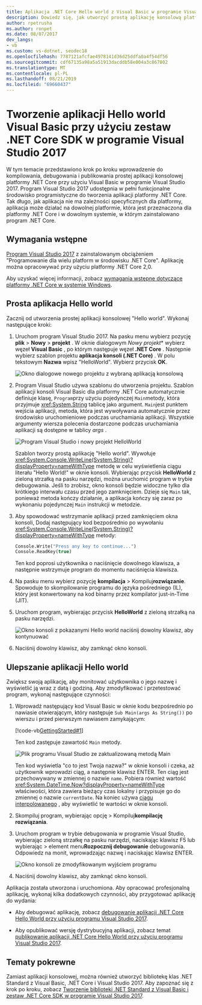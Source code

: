 ```yaml
---
title: Aplikacja .NET Core Hello world z Visual Basic w programie Visual Studio 2017
description: Dowiedz się, jak utworzyć prostą aplikację konsolową platformy .NET Core z Visual Basic przy użyciu programu Visual Studio 2017.
author: rpetrusha
ms.author: ronpet
ms.date: 08/07/2017
dev_langs:
- vb
ms.custom: vs-dotnet, seodec18
ms.openlocfilehash: 7787121afcfae4978141d36d25ddfa0a4f54df56
ms.sourcegitcommit: cdf67135a98a5a51913dacddb58e004a3c867802
ms.translationtype: MT
ms.contentlocale: pl-PL
ms.lasthandoff: 08/21/2019
ms.locfileid: "69660437"
---
```

# <a name="build-a-visual-basic-hello-world-application-with-the-net-core-sdk-in-visual-studio-2017"></a>Tworzenie aplikacji Hello world Visual Basic przy użyciu zestaw .NET Core SDK w programie Visual Studio 2017

W tym temacie przedstawiono krok po kroku wprowadzenie do kompilowania, debugowania i publikowania prostej aplikacji konsolowej platformy .NET Core przy użyciu Visual Basic w programie Visual Studio 2017. Program Visual Studio 2017 udostępnia w pełni funkcjonalne środowisko programistyczne do tworzenia aplikacji platformy .NET Core. Tak długo, jak aplikacja nie ma zależności specyficznych dla platformy, aplikacja może działać na dowolnej platformie, która jest przeznaczona dla platformy .NET Core i w dowolnym systemie, w którym zainstalowano program .NET Core.

## <a name="prerequisites"></a>Wymagania wstępne

[Program Visual Studio 2017](https://aka.ms/vsdownload?utm_source=mscom&utm_campaign=msdocs) z zainstalowanym obciążeniem "Programowanie dla wielu platform w środowisku .NET Core". Aplikację można opracowywać przy użyciu platformy .NET Core 2,0.

Aby uzyskać więcej informacji, zobacz [wymagania wstępne dotyczące platformy .NET Core w systemie Windows](../windows-prerequisites.md).

## <a name="a-simple-hello-world-application"></a>Prosta aplikacja Hello world

Zacznij od utworzenia prostej aplikacji konsolowej "Hello world". Wykonaj następujące kroki:

1. Uruchom program Visual Studio 2017. Na pasku menu wybierz pozycję **plik** > **Nowy** > **projekt** . W oknie dialogowym *Nowy projekt** wybierz węzeł **Visual Basic** , po którym następuje węzeł **.NET Core** . Następnie wybierz szablon projektu **aplikacja konsoli (.NET Core)** . W polu tekstowym **Nazwa** wpisz "HelloWorld". Wybierz przycisk **OK**.

   ![Okno dialogowe nowego projektu z wybraną aplikacją konsolową](./media/vb-with-visual-studio/visual-studio-new-project.png)

1. Program Visual Studio używa szablonu do utworzenia projektu. Szablon aplikacji konsoli Visual Basic dla platformy .NET Core automatycznie definiuje klasę, `Program`przy użyciu pojedynczej `Main`metody, która przyjmuje <xref:System.String> tablicę jako argument. `Main`jest punktem wejścia aplikacji, metoda, która jest wywoływana automatycznie przez środowisko uruchomieniowe podczas uruchamiania aplikacji. Wszystkie argumenty wiersza polecenia dostarczone podczas uruchamiania aplikacji są dostępne w tablicy *args* .

   ![Program Visual Studio i nowy projekt HelloWorld](./media/vb-with-visual-studio/visual-studio-main-window.png)

   Szablon tworzy prostą aplikację "Hello world". Wywołuje <xref:System.Console.WriteLine(System.String)?displayProperty=nameWithType> metodę w celu wyświetlenia ciągu literału "Hello World!" w oknie konsoli. Wybierając przycisk **HelloWorld** z zieloną strzałką na pasku narzędzi, można uruchomić program w trybie debugowania. Jeśli to zrobisz, okno konsoli będzie widoczne tylko dla krótkiego interwału czasu przed jego zamknięciem. Dzieje się `Main` tak, ponieważ metoda kończy działanie, a aplikacja kończy się zaraz po wykonaniu pojedynczej `Main` instrukcji w metodzie.

1. Aby spowodować wstrzymanie aplikacji przed zamknięciem okna konsoli, Dodaj następujący kod bezpośrednio po wywołaniu <xref:System.Console.WriteLine(System.String)?displayProperty=nameWithType> metody:

   ```vb
   Console.Write("Press any key to continue...")
   Console.ReadKey(true)
   ```

   Ten kod poprosi użytkownika o naciśnięcie dowolnego klawisza, a następnie wstrzymuje program do momentu naciśnięcia klawisza.

1. Na pasku menu wybierz pozycję **kompilacja** > Kompiluj**rozwiązanie**. Spowoduje to skompilowanie programu do języka pośredniego (IL), który jest konwertowany na kod binarny przez kompilator just-in-Time (JIT).

1. Uruchom program, wybierając przycisk **HelloWorld** z zieloną strzałką na pasku narzędzi.

   ![Okno konsoli z pokazanymi Hello world naciśnij dowolny klawisz, aby kontynuować](./media/with-visual-studio/hello-world-console.png)

1. Naciśnij dowolny klawisz, aby zamknąć okno konsoli.

## <a name="enhancing-the-hello-world-application"></a>Ulepszanie aplikacji Hello world

Zwiększ swoją aplikację, aby monitować użytkownika o jego nazwę i wyświetlić ją wraz z datą i godziną. Aby zmodyfikować i przetestować program, wykonaj następujące czynności:

1. Wprowadź następujący kod Visual Basic w oknie kodu bezpośrednio po nawiasie otwierającym, który następuje `Sub Main(args As String())` po wierszu i przed pierwszym nawiasem zamykającym:

   [!code-vb[GettingStarted#1](../../../samples/snippets/core/tutorials/vb-with-visual-studio/helloworld.vb#1)]

   Ten kod zastępuje zawartość `Main` metody.

   ![Plik programu Visual Studio ze zaktualizowaną metodą Main](./media/vb-with-visual-studio/visual-basic-code-window.png)

   Ten kod wyświetla "co to jest Twoja nazwa?" w oknie konsoli i czeka, aż użytkownik wprowadzi ciąg, a następnie klawisz ENTER. Ten ciąg jest przechowywany w zmiennej o nazwie `name`. Pobiera również wartość <xref:System.DateTime.Now?displayProperty=nameWithType> właściwości, która zawiera bieżący czas lokalny i przypisuje go do zmiennej o nazwie `currentDate`. Na koniec używa [ciągu interpolowanego](../../visual-basic/programming-guide/language-features/strings/interpolated-strings.md) , aby wyświetlić te wartości w oknie konsoli.

1. Skompiluj program, wybierając opcję > Kompiluj**kompilację rozwiązania**.

1. Uruchom program w trybie debugowania w programie Visual Studio, wybierając zieloną strzałkę na pasku narzędzi, naciskając klawisz F5 lub wybierając > element menu**Rozpocznij debugowanie** debugowania. Odpowiedz na monit, wprowadzając nazwę i naciskając klawisz ENTER.

   ![Okno konsoli ze zmodyfikowanym wyjściem programu](./media/with-visual-studio/hello-world-update.png)

1. Naciśnij dowolny klawisz, aby zamknąć okno konsoli.

Aplikacja została utworzona i uruchomiona. Aby opracować profesjonalną aplikację, wykonaj kilka dodatkowych czynności, aby przygotować aplikację do wydania:

- Aby debugować aplikację, zobacz [debugowanie aplikacji .NET Core Hello World przy użyciu programu Visual Studio 2017](debugging-with-visual-studio.md).

- Aby opublikować wersję dystrybucyjną aplikacji, zobacz temat [publikowanie aplikacji .NET Core Hello World przy użyciu programu Visual Studio 2017](publishing-with-visual-studio.md).

## <a name="related-topics"></a>Tematy pokrewne

Zamiast aplikacji konsolowej, można również utworzyć bibliotekę klas .NET Standard z Visual Basic, .NET Core i Visual Studio 2017. Aby zapoznać się z krok po kroku, zobacz [Tworzenie biblioteki .NET Standard z Visual Basic i zestaw .NET Core SDK w programie Visual Studio 2017](vb-library-with-visual-studio.md).
